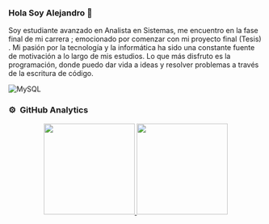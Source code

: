 ### Hola Soy Alejandro 👋

<!--
**Chino7418/Chino7418** is a ✨ _special_ ✨ repository because its `README.md` (this file) appears on your GitHub profile.

Here are some ideas to get you started:

- 🔭 I’m currently working on ...
- 🌱 I’m currently learning ...
- 👯 I’m looking to collaborate on ...
- 🤔 I’m looking for help with ...
- 💬 Ask me about ...
- 📫 How to reach me: ...
- 😄 Pronouns: ...
- ⚡ Fun fact: ...
-->
Soy estudiante avanzado en Analista en Sistemas, me encuentro en la fase final de mi carrera ; emocionado por comenzar con mi proyecto final (Tesis) . Mi pasión por la tecnología y la informática ha sido una constante fuente de motivación a lo largo de mis estudios. Lo que más disfruto es la programación, donde puedo dar vida a ideas y resolver problemas a través de la escritura de código. 

![MySQL](https://img.shields.io/badge/mysql-%2300f.svg?style=for-the-badge&logo=mysql&logoColor=white)

### ⚙️ &nbsp;GitHub Analytics

<p align="center">
<a href="https://github.com/Chino7418">
  <img height="180em" src="https://github-readme-stats-eight-theta.vercel.app/api?username=Chino7418&show_icons=true&theme=algolia&include_all_commits=true&count_private=true"/>
  <img height="180em" src="https://github-readme-stats-eight-theta.vercel.app/api/top-langs/?username=Chino7418&layout=compact&langs_count=8&theme=algolia"/>
</a>
</p>
